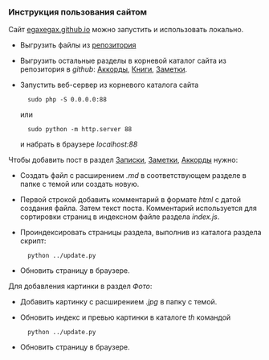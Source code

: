 <!--2022-06-05 22:50:07-->
### Инструкция пользования сайтом
Сайт [egaxegax.github.io](https://egaxegax.github.io) можно запустить 
и использовать локально. 

* Выгрузить файлы из [репозитория](https://github.com/egaxegax/egaxegax.github.io)
* Выгрузить остальные разделы в корневой каталог сайта из репозитория в *github*: 
    [Аккорды](https://github.com/egaxegax/songs),
    [Книги](https://github.com/egaxegax/books),
    [Заметки](https://github.com/egaxegax/posts).
* Запустить веб-сервер из корневого каталога сайта

        sudo php -S 0.0.0.0:88

  или

        sudo python -m http.server 88

  и набрать в браузере *localhost:88*

Чтобы добавить пост в раздел 
[Записки](/), 
[Заметки](/posts.html), 
[Аккорды](/songs.html) нужно:

* Создать файл с расширением *.md* в соответствующем разделе в папке с темой или создать новую.
* Первой строкой добавить комментарий в формате *html* с датой создания файла.
  Затем текст поста.
  Комментарий используется для сортировки страниц в индексном файле раздела *index.js*.
* Проиндексировать страницы раздела, выполнив из каталога раздела скрипт:

        python ../update.py

* Обновить страницу в браузере.

Для добавления картинки в раздел *Фото*:

* Добавить картинку с расширением *.jpg* в папку с темой.
* Обновить индекс и превью картинки в каталоге *th* командой

        python ../update.py

* Обновить страницу в браузере.